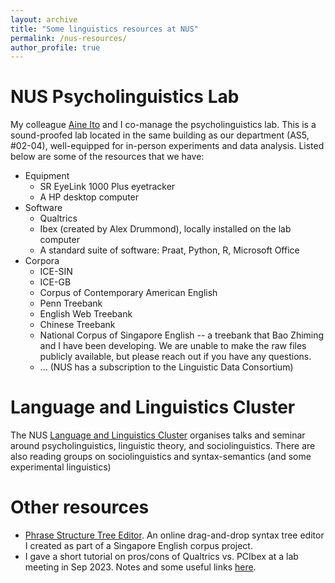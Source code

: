 ```yaml
---
layout: archive
title: "Some linguistics resources at NUS"
permalink: /nus-resources/
author_profile: true
---
```



NUS Psycholinguistics Lab
======
My colleague [Aine Ito](https://aineito.github.io
) and I co-manage the psycholinguistics lab. This is a sound-proofed lab located in the same building as our department (AS5, #02-04), well-equipped for in-person experiments and data analysis. Listed below are some of the resources that we have:

+ Equipment
  + SR EyeLink 1000 Plus eyetracker
  + A HP desktop computer
+ Software
  + Qualtrics
  + Ibex (created by Alex Drummond), locally installed on the lab computer
  + A standard suite of software: Praat, Python, R, Microsoft Office
+ Corpora 
  + ICE-SIN
  + ICE-GB
  + Corpus of Contemporary American English
  + Penn Treebank
  + English Web Treebank
  + Chinese Treebank 
  + National Corpus of Singapore English -- a treebank that Bao Zhiming and I have been developing. We are unable to make the raw files publicly available, but please reach out if you have any questions.
  + ... (NUS has a subscription to the Linguistic Data Consortium)

Language and Linguistics Cluster
======
The NUS [Language and Linguistics Cluster](https://fass.nus.edu.sg/language-and-linguistics-cluster/) organises talks and seminar around psycholinguistics, linguistic theory, and sociolinguistics. There are also reading groups on sociolinguistics and syntax-semantics (and some experimental linguistics)


Other resources
======
+ [Phrase Structure Tree Editor](https://z-n-huang.github.io/psedit/tree_editor2c.html). An online drag-and-drop syntax tree editor I created as part of a Singapore English corpus project.
+ I gave a short tutorial on pros/cons of Qualtrics vs. PCIbex at a lab meeting in Sep 2023. Notes and some useful links [here](/nus-resources/experiments/).

